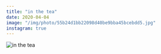 ```yaml
---
title: "in the tea"
date: 2020-04-04
image: "/img/photo/55b24d1bb22098d40be9bba45bcebdd5.jpg"
instagram: true
---
```


![in the tea](/img/photo/55b24d1bb22098d40be9bba45bcebdd5.jpg)
